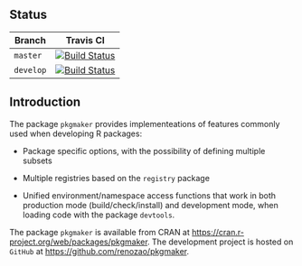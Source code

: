 ## Status

| Branch     | Travis CI        | 
| ------------- | ------------- |
| `master` | [![Build Status](https://travis-ci.org/renozao/pkgmaker.png?branch=master)](https://travis-ci.org/renozao/pkgmaker) |
| `develop` | [![Build Status](https://travis-ci.org/renozao/pkgmaker.png?branch=develop)](https://travis-ci.org/renozao/pkgmaker) |


## Introduction

The package `pkgmaker` provides implementeations of features commonly used when developing R packages:

* Package specific options, with the possibility of defining multiple subsets

* Multiple registries based on the `registry` package

* Unified environment/namespace access functions that work in both production mode (build/check/install) 
and development mode, when loading code with the package `devtools`.   
 
The package `pkgmaker` is available from CRAN at https://cran.r-project.org/web/packages/pkgmaker.
The development project is hosted on `GitHub` at https://github.com/renozao/pkgmaker.
